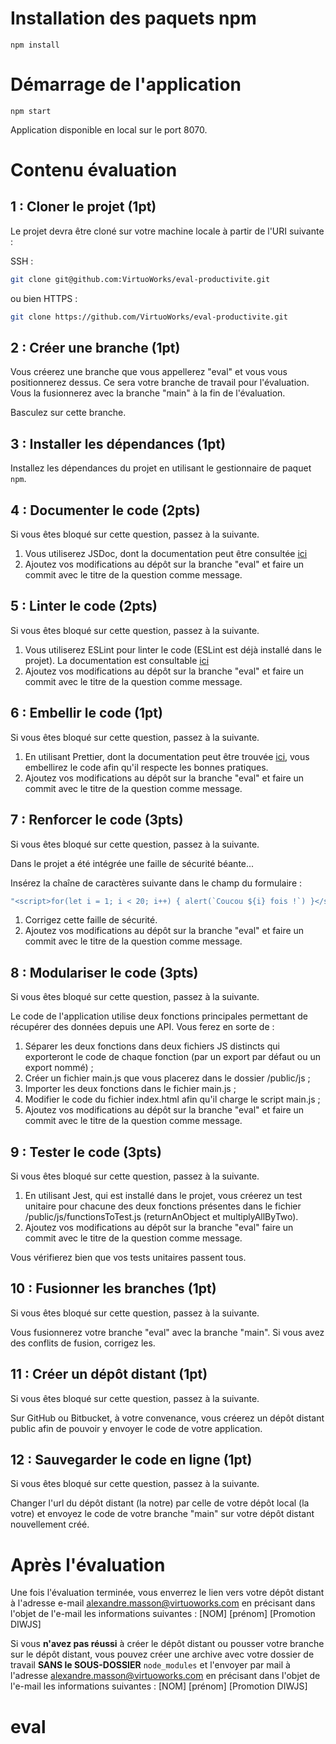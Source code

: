 # Installation des paquets npm

```
npm install
```

# Démarrage de l'application

```
npm start
```

Application disponible en local sur le port 8070.

# Contenu évaluation

## 1 : Cloner le projet (1pt)

Le projet devra être cloné sur votre machine locale à partir de l'URI suivante :

SSH :

```bash
git clone git@github.com:VirtuoWorks/eval-productivite.git
```

ou bien
HTTPS :

```bash
git clone https://github.com/VirtuoWorks/eval-productivite.git
```

## 2 : Créer une branche (1pt)

Vous créerez une branche que vous appellerez "eval" et vous vous positionnerez dessus.
Ce sera votre branche de travail pour l'évaluation. Vous la fusionnerez avec la branche "main" à la fin de l'évaluation.

Basculez sur cette branche.

## 3 : Installer les dépendances (1pt)

Installez les dépendances du projet en utilisant le gestionnaire de paquet `npm`.

## 4 : Documenter le code (2pts)

Si vous êtes bloqué sur cette question, passez à la suivante.

1. Vous utiliserez JSDoc, dont la documentation peut être consultée [ici](https://jsdoc.app/about-getting-started.html)
2. Ajoutez vos modifications au dépôt sur la branche "eval" et faire un commit avec le titre de la question comme message.

## 5 : Linter le code (2pts)

Si vous êtes bloqué sur cette question, passez à la suivante.

1. Vous utiliserez ESLint pour linter le code (ESLint est déjà installé dans le projet). La documentation est consultable [ici](https://eslint.org/docs/user-guide/getting-started)
2. Ajoutez vos modifications au dépôt sur la branche "eval" et faire un commit avec le titre de la question comme message.

## 6 : Embellir le code (1pt)

Si vous êtes bloqué sur cette question, passez à la suivante.

1. En utilisant Prettier, dont la documentation peut être trouvée [ici](https://prettier.io/docs/en/install.html), vous embellirez le code afin qu'il respecte les bonnes pratiques.
2. Ajoutez vos modifications au dépôt sur la branche "eval" et faire un commit avec le titre de la question comme message.

## 7 : Renforcer le code (3pts)

Si vous êtes bloqué sur cette question, passez à la suivante.

Dans le projet a été intégrée une faille de sécurité béante...

Insérez la chaîne de caractères suivante dans le champ du formulaire :

```javascript
"<script>for(let i = 1; i < 20; i++) { alert(`Coucou ${i} fois !`) }</script>";
```

1. Corrigez cette faille de sécurité.
2. Ajoutez vos modifications au dépôt sur la branche "eval" et faire un commit avec le titre de la question comme message.

## 8 : Modulariser le code (3pts)

Si vous êtes bloqué sur cette question, passez à la suivante.

Le code de l'application utilise deux fonctions principales permettant de récupérer des données depuis une API. Vous ferez en sorte de :

1. Séparer les deux fonctions dans deux fichiers JS distincts qui exporteront le code de chaque fonction (par un export par défaut ou un export nommé) ;
2. Créer un fichier main.js que vous placerez dans le dossier /public/js ;
3. Importer les deux fonctions dans le fichier main.js ;
4. Modifier le code du fichier index.html afin qu'il charge le script main.js ;
5. Ajoutez vos modifications au dépôt sur la branche "eval" et faire un commit avec le titre de la question comme message.

## 9 : Tester le code (3pts)

Si vous êtes bloqué sur cette question, passez à la suivante.

1. En utilisant Jest, qui est installé dans le projet, vous créerez un test unitaire pour chacune des deux fonctions présentes dans le fichier /public/js/functionsToTest.js (returnAnObject et multiplyAllByTwo).
2. Ajoutez vos modifications au dépôt sur la branche "eval" faire un commit avec le titre de la question comme message.

Vous vérifierez bien que vos tests unitaires passent tous.

## 10 : Fusionner les branches (1pt)

Si vous êtes bloqué sur cette question, passez à la suivante.

Vous fusionnerez votre branche "eval" avec la branche "main". Si vous avez des conflits de fusion, corrigez les.

## 11 : Créer un dépôt distant (1pt)

Si vous êtes bloqué sur cette question, passez à la suivante.

Sur GitHub ou Bitbucket, à votre convenance, vous créerez un dépôt distant public afin de pouvoir y envoyer le code de votre application.

## 12 : Sauvegarder le code en ligne (1pt)

Si vous êtes bloqué sur cette question, passez à la suivante.

Changer l'url du dépôt distant (la notre) par celle de votre dépôt local (la votre) et envoyez le code de votre branche "main" sur votre dépôt distant nouvellement créé.

# Après l'évaluation

Une fois l'évaluation terminée, vous enverrez le lien vers votre dépôt distant à l'adresse e-mail alexandre.masson@virtuoworks.com en précisant dans l'objet de l'e-mail les informations suivantes : [NOM] [prénom] [Promotion DIWJS]

Si vous **n'avez pas réussi** à créer le dépôt distant ou pousser votre branche sur le dépôt distant, vous pouvez créer une archive avec votre dossier de travail **SANS le SOUS-DOSSIER** `node_modules` et l'envoyer par mail à l'adresse alexandre.masson@virtuoworks.com en précisant dans l'objet de l'e-mail les informations suivantes : [NOM] [prénom] [Promotion DIWJS]
# eval
